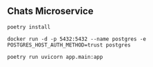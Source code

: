 ## Chats Microservice

``` 
poetry install

docker run -d -p 5432:5432 --name postgres -e POSTGRES_HOST_AUTH_METHOD=trust postgres

poetry run uvicorn app.main:app

```